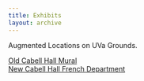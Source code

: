 ```yaml
---
title: Exhibits
layout: archive
---
```


Augmented Locations on UVa Grounds.  

<a href="/mural">Old Cabell Hall Mural</a>  
<a href="/french">New Cabell Hall French Department</a>
